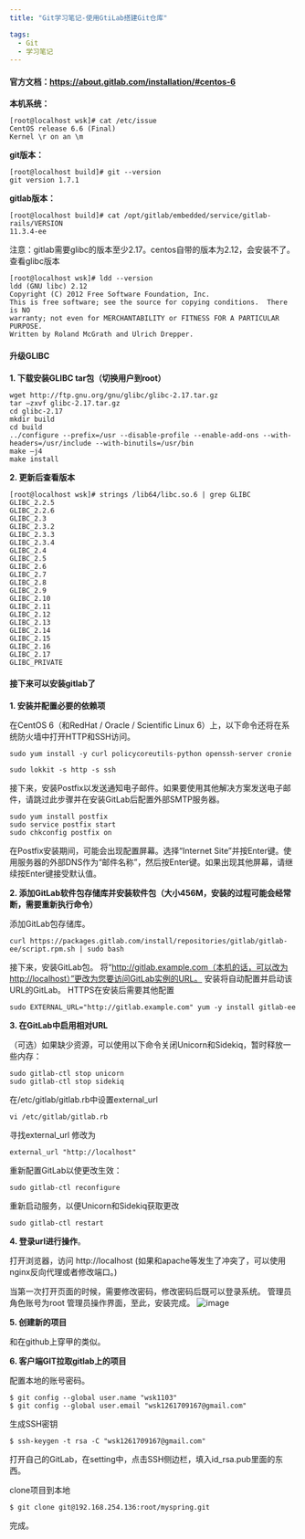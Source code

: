 ```yaml
---
title: "Git学习笔记-使用GtiLab搭建Git仓库"

tags:
  - Git
  - 学习笔记
---
```


#### 官方文档：https://about.gitlab.com/installation/#centos-6

**本机系统：**
```
[root@localhost wsk]# cat /etc/issue
CentOS release 6.6 (Final)
Kernel \r on an \m
```

**git版本：**
```
[root@localhost build]# git --version
git version 1.7.1
```
**gitlab版本：**
```
[root@localhost build]# cat /opt/gitlab/embedded/service/gitlab-rails/VERSION
11.3.4-ee
```
注意：gitlab需要glibc的版本至少2.17。centos自带的版本为2.12，会安装不了。
查看glibc版本

```
[root@localhost wsk]# ldd --version
ldd (GNU libc) 2.12
Copyright (C) 2012 Free Software Foundation, Inc.
This is free software; see the source for copying conditions.  There is NO
warranty; not even for MERCHANTABILITY or FITNESS FOR A PARTICULAR PURPOSE.
Written by Roland McGrath and Ulrich Drepper.
```
#### 升级GLIBC
**1. 下载安装GLIBC tar包（切换用户到root）**

```
wget http://ftp.gnu.org/gnu/glibc/glibc-2.17.tar.gz
tar –zxvf glibc-2.17.tar.gz
cd glibc-2.17
mkdir build
cd build
../configure --prefix=/usr --disable-profile --enable-add-ons --with-headers=/usr/include --with-binutils=/usr/bin
make –j4
make install
```

**2. 更新后查看版本**

```
[root@localhost wsk]# strings /lib64/libc.so.6 | grep GLIBC
GLIBC_2.2.5
GLIBC_2.2.6
GLIBC_2.3
GLIBC_2.3.2
GLIBC_2.3.3
GLIBC_2.3.4
GLIBC_2.4
GLIBC_2.5
GLIBC_2.6
GLIBC_2.7
GLIBC_2.8
GLIBC_2.9
GLIBC_2.10
GLIBC_2.11
GLIBC_2.12
GLIBC_2.13
GLIBC_2.14
GLIBC_2.15
GLIBC_2.16
GLIBC_2.17
GLIBC_PRIVATE
```

#### 接下来可以安装gitlab了

**1. 安装并配置必要的依赖项**

在CentOS 6（和RedHat / Oracle / Scientific Linux 6）上，以下命令还将在系统防火墙中打开HTTP和SSH访问。

```
sudo yum install -y curl policycoreutils-python openssh-server cronie

sudo lokkit -s http -s ssh
```
接下来，安装Postfix以发送通知电子邮件。如果要使用其他解决方案发送电子邮件，请跳过此步骤并在安装GitLab后配置外部SMTP服务器。
```
sudo yum install postfix
sudo service postfix start
sudo chkconfig postfix on
```
在Postfix安装期间，可能会出现配置屏幕。选择“Internet Site”并按Enter键。使用服务器的外部DNS作为“邮件名称”，然后按Enter键。如果出现其他屏幕，请继续按Enter键接受默认值。


**2. 添加GitLab软件包存储库并安装软件包（大小456M，安装的过程可能会经常断，需要重新执行命令）**

添加GitLab包存储库。

```
curl https://packages.gitlab.com/install/repositories/gitlab/gitlab-ee/script.rpm.sh | sudo bash
```
接下来，安装GitLab包。
将“http://gitlab.example.com（本机的话，可以改为http://localhost）”更改为您要访问GitLab实例的URL。
安装将自动配置并启动该URL的GitLab。
HTTPS在安装后需要其他配置

```
sudo EXTERNAL_URL="http://gitlab.example.com" yum -y install gitlab-ee
```
**3. 在GitLab中启用相对URL**

 （可选）如果缺少资源，可以使用以下命令关闭Unicorn和Sidekiq，暂时释放一些内存：

```
sudo gitlab-ctl stop unicorn
sudo gitlab-ctl stop sidekiq
```
在/etc/gitlab/gitlab.rb中设置external_url


```
vi /etc/gitlab/gitlab.rb
```


寻找external_url
修改为

```
external_url "http://localhost"
```
重新配置GitLab以使更改生效：

```
sudo gitlab-ctl reconfigure
```
重新启动服务，以便Unicorn和Sidekiq获取更改

```
sudo gitlab-ctl restart
```

**4. 登录url进行操作**。

打开浏览器，访问 http://localhost (如果和apache等发生了冲突了，可以使用nginx反向代理或者修改端口。)

当第一次打开页面的时候，需要修改密码，修改密码后既可以登录系统。
管理员角色账号为root
管理员操作界面，至此，安装完成。
![image](http://106.12.105.253/images/note/20181012143134.png)

**5. 创建新的项目**

和在github上穿甲的类似。

**6. 客户端GIT拉取gitlab上的项目**

配置本地的账号密码。

```
$ git config --global user.name "wsk1103"
$ git config --global user.email "wsk1261709167@gmail.com"
```
生成SSH密钥

```
$ ssh-keygen -t rsa -C "wsk1261709167@gmail.com"
```

打开自己的GitLab，在setting中，点击SSH侧边栏，填入id_rsa.pub里面的东西。

clone项目到本地

```
$ git clone git@192.168.254.136:root/myspring.git
```

完成。